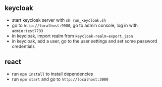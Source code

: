 
## keycloak
- start keycloak server with `sh run_keycloak.sh`
- go to `http://localhost:9000`, go to admin console, log in with `admin:test7733`
- in keycloak, import realm from `keycloak-realm-export.json`
- in keycloak, add a user, go to the user settings and set some password credentials
  
## react
- run `npm install` to install dependencies
- run `npm start` and go to `http://localhost:3000`